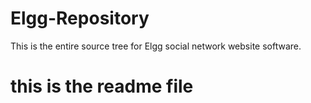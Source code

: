 # Elgg-Repository
This is the entire source tree for Elgg social network website software.

# this is the readme file
